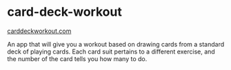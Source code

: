 # card-deck-workout

[carddeckworkout.com](https://www.carddeckworkout.com)

An app that will give you a workout based on drawing cards from a standard deck of playing cards. Each card suit pertains to a different exercise, and the number of the card tells you how many to do.

